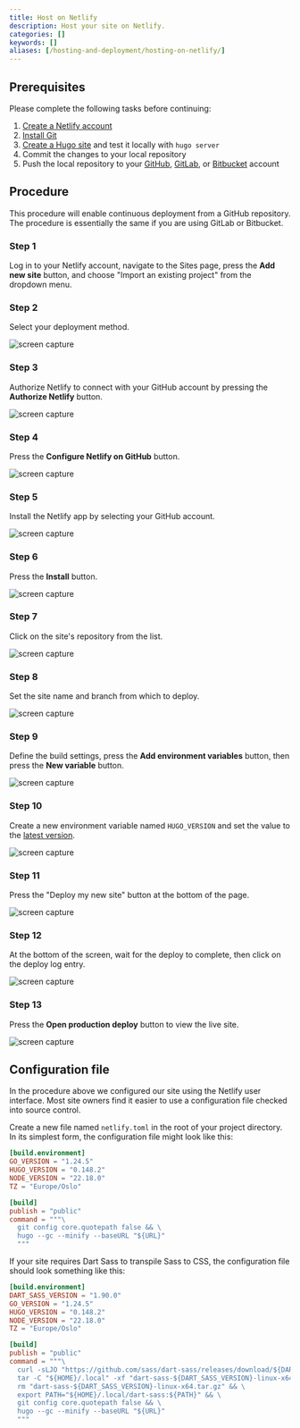 ```yaml
---
title: Host on Netlify
description: Host your site on Netlify.
categories: []
keywords: []
aliases: [/hosting-and-deployment/hosting-on-netlify/]
---
```


## Prerequisites

Please complete the following tasks before continuing:

1. [Create a Netlify account]
1. [Install Git]
1. [Create a Hugo site] and test it locally with `hugo server`
1. Commit the changes to your local repository
1. Push the local repository to your [GitHub], [GitLab], or [Bitbucket] account

[Bitbucket]: https://bitbucket.org/product
[Create a Hugo site]: /getting-started/quick-start/
[Create a Netlify account]: https://app.netlify.com/signup
[GitHub]: https://github.com
[GitLab]: https://about.gitlab.com/
[Install Git]: https://git-scm.com/book/en/v2/Getting-Started-Installing-Git

## Procedure

This procedure will enable continuous deployment from a GitHub repository. The procedure is essentially the same if you are using GitLab or Bitbucket.

### Step 1

Log in to your Netlify account, navigate to the Sites page, press the **Add new site** button, and choose "Import an existing project" from the dropdown menu.

### Step 2

Select your deployment method.

![screen capture](netlify-step-02.png)

### Step 3

Authorize Netlify to connect with your GitHub account by pressing the **Authorize Netlify** button.

![screen capture](netlify-step-03.png)

### Step 4

Press the **Configure Netlify on GitHub** button.

![screen capture](netlify-step-04.png)

### Step 5

Install the Netlify app by selecting your GitHub account.

![screen capture](netlify-step-05.png)

### Step 6

Press the **Install** button.

![screen capture](netlify-step-06.png)

### Step 7

Click on the site's repository from the list.

![screen capture](netlify-step-07.png)

### Step 8

Set the site name and branch from which to deploy.

![screen capture](netlify-step-08.png)

### Step 9

Define the build settings, press the **Add environment variables** button, then press the **New variable** button.

![screen capture](netlify-step-09.png)

### Step 10

Create a new environment variable named `HUGO_VERSION` and set the value to the [latest version].

[latest version]: https://github.com/gohugoio/hugo/releases/latest

![screen capture](netlify-step-10.png)

### Step 11

Press the "Deploy my new site" button at the bottom of the page.

![screen capture](netlify-step-11.png)

### Step 12

At the bottom of the screen, wait for the deploy to complete, then click on the deploy log entry.

![screen capture](netlify-step-12.png)

### Step 13

Press the **Open production deploy** button to view the live site.

![screen capture](netlify-step-13.png)

## Configuration file

In the procedure above we configured our site using the Netlify user interface. Most site owners find it easier to use a configuration file checked into source control.

Create a new file named `netlify.toml` in the root of your project directory. In its simplest form, the configuration file might look like this:

```toml {file="netlify.toml"}
[build.environment]
GO_VERSION = "1.24.5"
HUGO_VERSION = "0.148.2"
NODE_VERSION = "22.18.0"
TZ = "Europe/Oslo"

[build]
publish = "public"
command = """\
  git config core.quotepath false && \
  hugo --gc --minify --baseURL "${URL}"
  """
```

If your site requires Dart Sass to transpile Sass to CSS, the configuration file should look something like this:

```toml {file="netlify.toml"}
[build.environment]
DART_SASS_VERSION = "1.90.0"
GO_VERSION = "1.24.5"
HUGO_VERSION = "0.148.2"
NODE_VERSION = "22.18.0"
TZ = "Europe/Oslo"

[build]
publish = "public"
command = """\
  curl -sLJO "https://github.com/sass/dart-sass/releases/download/${DART_SASS_VERSION}/dart-sass-${DART_SASS_VERSION}-linux-x64.tar.gz" && \
  tar -C "${HOME}/.local" -xf "dart-sass-${DART_SASS_VERSION}-linux-x64.tar.gz" && \
  rm "dart-sass-${DART_SASS_VERSION}-linux-x64.tar.gz" && \
  export PATH="${HOME}/.local/dart-sass:${PATH}" && \
  git config core.quotepath false && \
  hugo --gc --minify --baseURL "${URL}"
  """
```
